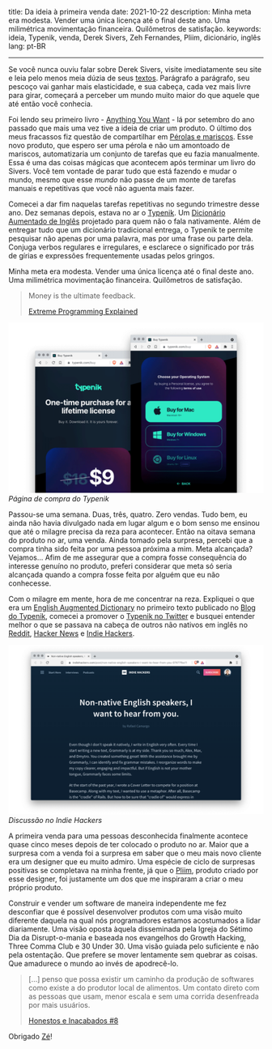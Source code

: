title: Da ideia à primeira venda
date: 2021-10-22
description: Minha meta era modesta. Vender uma única licença até o final deste ano. Uma milimétrica movimentação financeira. Quilômetros de satisfação.
keywords: ideia, Typenik, venda, Derek Sivers, Zeh Fernandes, Pliim, dicionário, inglês
lang: pt-BR

---

Se você nunca ouviu falar sobre Derek Sivers, visite imediatamente seu site e leia pelo menos meia dúzia de seus [textos](https://sive.rs/blog). Parágrafo a parágrafo, seu pescoço vai ganhar mais elasticidade, e sua cabeça, cada vez mais livre para girar, começará a perceber um mundo muito maior do que aquele que até então você conhecia.

Foi lendo seu primeiro livro - [Anything You Want](https://www.amazon.com.br/Anything-You-Want-Lessons-Entrepreneur/dp/0241209048) - lá por setembro do ano passado que mais uma vez tive a ideia de criar um produto. O último dos meus fracassos fiz questão de compartilhar em [Pérolas e mariscos](../perolas-e-mariscos/). Esse novo produto, que espero ser uma pérola e não um amontoado de mariscos, automatizaria um conjunto de tarefas que eu fazia manualmente. Essa é uma das coisas mágicas que acontecem após terminar um livro do Sivers. Você tem vontade de parar tudo que está fazendo e mudar o mundo, mesmo que esse *mundo* não passe de um monte de tarefas manuais e repetitivas que você não aguenta mais fazer.

Comecei a dar fim naquelas tarefas repetitivas no segundo trimestre desse ano. Dez semanas depois, estava no ar o [Typenik](https://typenik.com/). Um [Dicionário Aumentado de Inglês](../porque-criei-um-dicionario-aumentado-de-ingles/) projetado para quem não o fala nativamente. Além de entregar tudo que um dicionário tradicional entrega, o Typenik te permite pesquisar não apenas por uma palavra, mas por uma frase ou parte dela. Conjuga verbos regulares e irregulares, e esclarece o significado por trás de gírias e expressões frequentemente usadas pelos gringos.

Minha meta era modesta. Vender uma única licença até o final deste ano. Uma milimétrica movimentação financeira. Quilômetros de satisfação.

> Money is the ultimate feedback.
>
> [Extreme Programming Explained](https://www.amazon.com/-/es/gp/product/0321278658)

![Página de compra do Typenik](../images/typenik-checkout-page.png)  
_Página de compra do Typenik_

Passou-se uma semana. Duas, três, quatro. Zero vendas. Tudo bem, eu ainda não havia divulgado nada em lugar algum e o bom senso me ensinou que até o milagre precisa da reza para acontecer. Então na oitava semana do produto no ar, uma venda. Ainda tomado pela surpresa, percebi que a compra tinha sido feita por uma pessoa próxima a mim. Meta alcançada? Vejamos... Afim de me assegurar que a compra fosse consequência do interesse genuíno no produto, preferi considerar que meta só seria alcançada quando a compra fosse feita por alguém que eu não conhecesse.

Com o milagre em mente, hora de me concentrar na reza. Expliquei o que era um [English Augmented Dictionary](https://typenik.com/blog/what-is-an-english-augmented-dictionary/) no primeiro texto publicado no [Blog do Typenik](https://typenik.com/blog/), comecei a promover o [Typenik no Twitter](https://twitter.com/typenik) e busquei entender melhor o que se passava na cabeça de outros não nativos em inglês no [Reddit](https://www.reddit.com/r/EnglishLearning/comments/pupqbb/nonnative_english_speakers_i_want_to_hear_from_you/), [Hacker News](https://news.ycombinator.com/item?id=28646069#28646878) e [Indie Hackers](https://www.indiehackers.com/post/non-native-english-speakers-i-want-to-hear-from-you-07477fba11).

![Discussão no Indie Hackers](../images/typenik-indie-hackers.png)  
_Discussão no Indie Hackers_

A primeira venda para uma pessoas desconhecida finalmente acontece quase cinco meses depois de ter colocado o produto no ar. Maior que a surpresa com a venda foi a surpresa em saber que o meu mais novo cliente era um designer que eu muito admiro. Uma espécie de ciclo de surpresas positivas se completava na minha frente, já que o [Pliim](https://pliim.app/), produto criado por esse designer, foi justamente um dos que me inspiraram a criar o meu próprio produto.

Construir e vender um software de maneira independente me fez desconfiar que é possível desenvolver produtos com uma visão muito diferente daquela na qual nós programadores estamos acostumados a lidar diariamente. Uma visão oposta àquela disseminada pela Igreja do Sétimo Dia da Disrupt-o-mania e baseada nos evangelhos do Growth Hacking, Three Comma Club e 30 Under 30. Uma visão guiada pelo suficiente e não pela ostentação. Que prefere se mover lentamente sem quebrar as coisas. Que amadurece o mundo ao invés de apodrecê-lo.

> [...] penso que possa existir um caminho da produção de softwares como existe a do produtor local de alimentos. Um contato direto com as pessoas que usam, menor escala e sem uma corrida desenfreada por mais usuários.
>
> [Honestos e Inacabados #8](https://buttondown.email/zehfernandes/archive/honestos-inacabados-8/)

Obrigado [Zé](https://twitter.com/zehf)!
